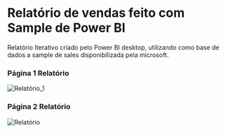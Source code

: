 # Relatório de vendas feito com Sample de Power BI

Relatório Iterativo criado pelo Power BI desktop, utilizando como base de dados a sample de sales disponibilizada pela microsoft.

### Página 1 Relatório

![Relatório_1](https://raw.githubusercontent.com/3duzera/Relatorios_Pbi/refs/heads/main/Screenshot_1.png)

### Página 2 Relatório
![Relatório](https://raw.githubusercontent.com/3duzera/Relatorios_Pbi/refs/heads/main/Screenshot_2.png)
